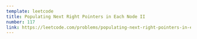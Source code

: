 ```yaml
---
template: leetcode
title: Populating Next Right Pointers in Each Node II
number: 117
link: https://leetcode.com/problems/populating-next-right-pointers-in-each-node-ii
---
```


